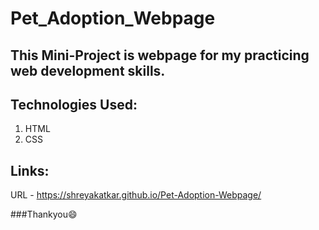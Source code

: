# Pet_Adoption_Webpage

## This Mini-Project is webpage for my practicing web development skills.

## Technologies Used:

1. HTML
2. CSS

## Links:
URL - https://shreyakatkar.github.io/Pet-Adoption-Webpage/

###Thankyou😄
